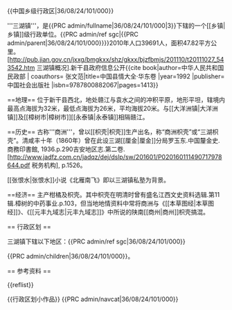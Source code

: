 {{中国乡级行政区|36/08/24/101/000}}

'''三湖镇'''，是{{PRC admin/fullname|36/08/24/101/000|3}}下辖的一个[[乡镇|乡镇]]级行政单位。<ref>{{PRC admin/ref sgc|{{PRC admin/parent|36/08/24/101/000}}}}</ref>2010年人口39691人，面积47.82平方公里。<ref name="gov">[http://pub.jian.gov.cn/jxxg/bmgkxx/shz/gkxx/bjzfbmjs/201110/t20111027_543542.htm 三湖镇概况].新干县政府信息公开</ref><ref name="xq">{{cite book|author=中华人民共和国民政部 | coauthors= 张文范|title=中国县情大全·华东卷 |year=1992 |publisher=中国社会出版社 |isbn=9787800882067|pages=1413}}</ref>

==地理==
位于新干县西北，地处赣江与袁水之间的冲积平原，地形平坦，辖境内最高点海拔为32米，最低点海拔为26米，平均海拔20米。与[[大洋洲镇|大洋洲镇]]及[[樟树市|樟树市]][[永泰镇|永泰镇]]相隔赣江。<ref name="gov" />

==历史==
古称'''商洲'''，曾以[[枳壳|枳壳]]生产出名，称“商洲枳壳”或“三湖枳壳”。清咸丰十年（1860年）曾在此设三湖[[厘金|厘金]]分局<ref>罗玉东.中国釐金史.商務印書館, 1936.p.290</ref><ref name="gov" /><ref>吉安地区志.第二卷.[http://www.jadfz.com.cn/jadqz/dej/dslp/sw/201601/P020160111490717978644.pdf 税务机构], p.1526</ref><ref name="gov" />。

[[张恨水|张恨水]]小说《北雁南飞》即以三湖镇私塾为背景。

==经济==
主产柑橘及枳壳。<ref name="xq" /><ref name="gov" />其中枳壳在明清时曾有盛名<ref>江西文史资料选辑.第11辑.樟树的中药事业.p.103</ref>，但当地地情资料中常将商洲与《[[本草图经|本草图经]]》、《[[元丰九域志|元丰九域志]]》中所说的陕南[[商州|商州]]枳壳搞混。

== 行政区划 ==

三湖镇下辖以下地区：<ref>{{PRC admin/ref sgc|36/08/24/101/000}}</ref>

{{PRC admin/children|36/08/24/101/000}}。

== 参考资料 ==

{{reflist}}

{{行政区划小作品}}
{{PRC admin/navcat|36/08/24/101/000}}